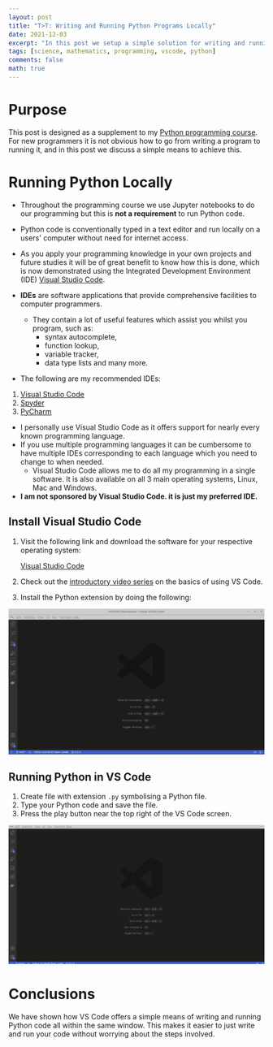 ```yaml
---
layout: post
title: "T>T: Writing and Running Python Programs Locally"
date: 2021-12-03
excerpt: "In this post we setup a simple solution for writing and running Python codes on your own computer."
tags: [science, mathematics, programming, vscode, python]
comments: false
math: true
---
```


# Purpose

This post is designed as a supplement to my [Python programming course](https://adambaskerville.github.io/tabs/progchem/). For new programmers it is not obvious how to go from writing a program to running it, and in this post we discuss a simple means to achieve this.

# Running Python Locally

* Throughout the programming course we use Jupyter notebooks to do our programming but this is **not a requirement** to run Python code. 
* Python code is conventionally typed in a text editor and run locally on a users' computer without need for internet access. 
* As you apply your programming knowledge in your own projects and future studies it will be of great benefit to know how this is done, which is now demonstrated using the Integrated Development Environment (IDE) [Visual Studio Code](https://code.visualstudio.com/). 

* **IDEs** are software applications that provide comprehensive facilities to computer programmers. 
    * They contain a lot of useful features which assist you whilst you program, such as:
        * syntax autocomplete, 
        * function lookup, 
        * variable tracker, 
        * data type lists and many more. 
        
* The following are my recommended IDEs:

1. [Visual Studio Code](https://code.visualstudio.com/)
2. [Spyder](https://www.spyder-ide.org/)
3. [PyCharm](https://www.jetbrains.com/pycharm/)

* I personally use Visual Studio Code as it offers support for nearly every known programming language. 
* If you use multiple programming languages it can be cumbersome to have multiple IDEs corresponding to each language which you need to change to when needed. 
    * Visual Studio Code allows me to do all my programming in a single software. It is also available on all 3 main operating systems, Linux, Mac and Windows. 
* **I am not sponsored by Visual Studio Code. it is just my preferred IDE.**

## Install Visual Studio Code

1. Visit the following link and download the software for your respective operating system:

    [Visual Studio Code](https://code.visualstudio.com/)

2. Check out the [introductory video series](https://code.visualstudio.com/docs/getstarted/introvideos) on the basics of using VS Code.

3. Install the Python extension by doing the following:

<center><img src="https://raw.githubusercontent.com/adambaskerville/ProgrammingForChemists/master/images/PythonInstall.gif" width=auto height=auto /></center>

## Running Python in VS Code

1. Create file with extension `.py` symbolising a Python file.
2. Type your Python code and save the file.
3. Press the play button near the top right of the VS Code screen.

<center><img src="https://raw.githubusercontent.com/adambaskerville/ProgrammingForChemists/master/images/RunningPython.gif" width=auto height=auto /></center>

# Conclusions

We have shown how VS Code offers a simple means of writing and running Python code all within the same window. This makes it easier to just write and run your code without worrying about the steps involved.
